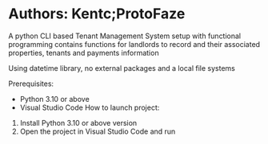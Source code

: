 # Authors: Kentc;ProtoFaze   
A python CLI based Tenant Management System setup with functional programming contains functions for landlords to record and their associated properties, tenants and payments information

Using datetime library, no external packages and a local file systems 

Prerequisites: 
- Python 3.10 or above
- Visual Studio Code
How to launch project:
1. Install Python 3.10 or above version
2. Open the project in Visual Studio Code and run
